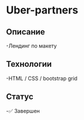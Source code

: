 # Uber-partners
## Описание
-Лендинг по макету
## Технологии
-HTML / CSS / bootstrap grid
## Статус
-✅ Завершен
